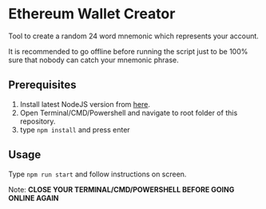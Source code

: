 # Ethereum Wallet Creator

Tool to create a random 24 word mnemonic which represents your account.

It is recommended to go offline before running the script just to be 100% sure that nobody can catch your mnemonic phrase.

## Prerequisites

1. Install latest NodeJS version from [here](https://nodejs.org/en/download/).
2. Open Terminal/CMD/Powershell and navigate to root folder of this repository.
3. type `npm install` and press enter

## Usage

Type `npm run start` and follow instructions on screen.

Note: **CLOSE YOUR TERMINAL/CMD/POWERSHELL BEFORE GOING ONLINE AGAIN**
